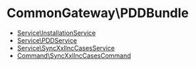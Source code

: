 # CommonGateway\PDDBundle

* [Service\InstallationService](Service/InstallationService.md) 
* [Service\PDDService](Service/PDDService.md) 
* [Service\SyncXxllncCasesService](Service/SyncXxllncCasesService.md) 
* [Command\SyncXxllncCasesCommand](Command/SyncXxllncCasesCommand.md) 
